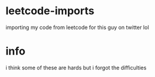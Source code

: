 # leetcode-imports
importing my code from leetcode for this guy on twitter lol
# info
i think some of these are hards but i forgot the difficulties
